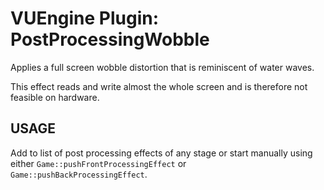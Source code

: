 VUEngine Plugin: PostProcessingWobble
=====================================

Applies a full screen wobble distortion that is reminiscent of water waves. 

This effect reads and write almost the whole screen and is therefore not feasible on hardware. 


USAGE
-----

Add to list of post processing effects of any stage or start manually using either `Game::pushFrontProcessingEffect` or `Game::pushBackProcessingEffect`. 
